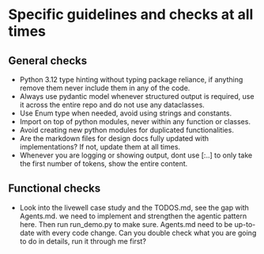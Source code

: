 # Specific guidelines and checks at all times

## General checks
- Python 3.12 type hinting without typing package reliance, if anything remove them never include them in any of the code.
- Always use pydantic model whenever structured output is required, use it across the entire repo and do not use any dataclasses.
- Use Enum type when needed, avoid using strings and constants.
- Import on top of python modules, never within any function or classes.
- Avoid creating new python modules for duplicated functionalities.
- Are the markdown files for design docs fully updated with implementations? If not, update them at all times.
- Whenever you are logging or showing output, dont use [:..] to only take the first number of tokens, show the entire content.

## Functional checks
- Look into the livewell case study and the TODOS.md, see the gap with Agents.md. we need to implement and strengthen the agentic pattern here. Then run run_demo.py to make sure. Agents.md need to be up-to-date with every code change. Can you double check what you are going to do in details, run it through me first?
